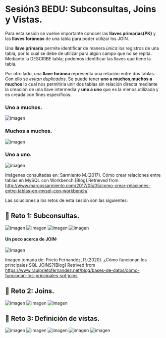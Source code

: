 # Sesión3 BEDU: Subconsultas, Joins y Vistas.
Para esta sesión se vuelve importante conocer las **llaves primarias(PK)** y las **llaves foráneas** de una tabla para poder utilizar los JOIN.

Una **llave primaria** permite identificar de manera *única* los registros de una tabla, por lo cual se debe de utilizar para algún campo que no se repita. 
Mediante la DESCRIBE tabla; podemos identificar las llaves que tiene la tabla.

Por otro lado, una **llave foránea** representa una relación entre dos tablas. Con ello se *evitan duplicados*. Se puede tener **uno a muchos**,**muchos a muchos** lo cual nos permitiría unir dos tablas sin relación directa mediante la creación de una llave intermedia y **uno a uno** que es la menos utilizada y es creada con fines específicos. 
### Uno a muchos.
![imagen](imagenes/unoamuchos.png)
### Muchos a muchos.
![imagen](imagenes/muchosAmuchos.png)
### Uno a uno.
![imagen](imagenes/unoAuno.png)


Imágenes consultadas en: Sarmiento M.(2017). Cómo crear relaciones entre tablas en MySQL con Workbench.[Blog].Retrieved from http://www.marcossarmiento.com/2017/05/05/como-crear-relaciones-entre-tablas-en-mysql-con-workbench/

Las soluciones a los retos de esta sesión son las siguientes:
## :pushpin: Reto 1: Subconsultas.
![imagen](imagenes/Reto1.png)
![imagen](imagenes/Reto1s.png)
![imagen](imagenes/Reto1.1.png)
![imagen](imagenes/Reto1.2.png)

#### Un poco acerca de JOIN:
![imagen](imagenes/JOINs.png)

Imagen tomada de: Prieto Fernandéz, R.(2020). ¿Cómo funcionan los principales SQL JOINS?[Blog] Retrived from https://www.raulprietofernandez.net/blog/bases-de-datos/como-funcionan-los-principales-sql-joins
## :pushpin: Reto 2: Joins.
![imagen](imagenes/Reto2.png)
![imagen](imagenes/Reto2.1.png)
![imagen](imagenes/Reto2.2.png)
## :pushpin: Reto 3: Definición de vistas.
![imagen](imagenes/Reto3.png)
![imagen](imagenes/Reto3.1.png)
![imagen](imagenes/Reto3.2.png)
![imagen](imagenes/Reto3.3.png)
![imagen](imagenes/Reto3.4.png)
